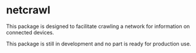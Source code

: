 # netcrawl

This package is designed to facilitate crawling a network for information on connected devices.

This package is still in development and no part is ready for production use.